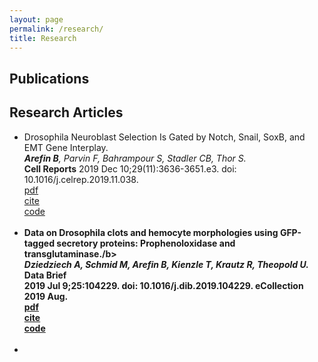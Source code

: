 ```yaml
---
layout: page
permalink: /research/
title: Research
---
```


<h2>Publications</h2>
<h2>Research Articles</h2>
<ul>
	<li>
		Drosophila Neuroblast Selection Is Gated by Notch, Snail, SoxB, and EMT Gene Interplay.<br>
		<i><b>Arefin B</b>, Parvin F, Bahrampour S, Stadler CB, Thor S.</i><br>
		<b>Cell Reports</b> 2019 Dec 10;29(11):3636-3651.e3. doi: 10.1016/j.celrep.2019.11.038.<br>
		<a href="paper2.pdf"><div class="color-button">pdf</div></a><a href=""><div class="color-button">cite</div></a><a href=""><div class="color-button">code</div></a>
	
  </li><br>
	<li>
		<b>Data on Drosophila clots and hemocyte morphologies using GFP-tagged secretory proteins: Prophenoloxidase and transglutaminase./b><br>
		<i>Dziedziech A, Schmid M, Arefin B, Kienzle T, Krautz R, Theopold U.</i><br>
		<b>Data Brief</b><br>  2019 Jul 9;25:104229. doi: 10.1016/j.dib.2019.104229. eCollection 2019 Aug.<br>
		<a href="Paper1.pdf"><div class="color-button">pdf</div></a><a href=""><div class="color-button">cite</div></a><a href=""><div class="color-button">code</div></a>
	
  </li><br>
	<li>
